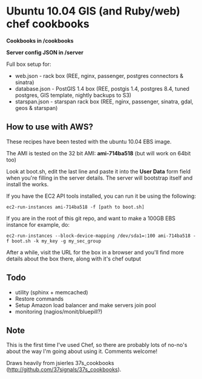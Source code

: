 Ubuntu 10.04 GIS (and Ruby/web) chef cookbooks
==============================================

**Cookbooks in /cookbooks**

**Server config JSON in /server**

Full box setup for:

* web.json - rack box (REE, nginx, passenger, postgres connectors & sinatra)
* database.json - PostGIS 1.4 box (REE, postgis 1.4, postgres 8.4, tuned postgres, GIS template, nightly backups to S3)
* starspan.json - starspan rack box (REE, nginx, passenger, sinatra, gdal, geos & starspan)

How to use with AWS?
---------------------
These recipes have been tested with the ubuntu 10.04 EBS image. 

The AMI is tested on the 32 bit AMI: **ami-714ba518** (but will work on 64bit too)

Look at boot.sh, edit the last line and paste it into the **User Data** form field when you're filling in the server details. The server will bootstrap itself and install the works.

If you have the EC2 API tools installed, you can run it be using the following:

    ec2-run-instances ami-714ba518 -f [path to boot.sh]

If you are in the root of this git repo, and want to make a 100GB EBS instance for example, do:

    ec2-run-instances --block-device-mapping /dev/sda1=:100 ami-714ba518 -f boot.sh -k my_key -g my_sec_group

After a while, visit the URL for the box in a browser and you'll find more details about the box there, along with it's chef output

Todo
-----

* utility (sphinx + memcached)
* Restore commands
* Setup Amazon load balancer and make servers join pool
* monitoring (nagios/monit/bluepill?)

Note
-----
This is the first time I've used Chef, so there are probably lots of no-no's about the way I'm going about using it. Comments welcome!

Draws heavily from jsierles 37s_cookbooks (http://github.com/37signals/37s_cookbooks).